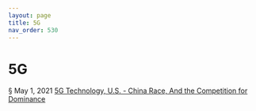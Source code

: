 ```yaml
---
layout: page
title: 5G
nav_order: 530 
---
```


# 5G
§ May 1, 2021 [5G Technology, U.S. - China Race, And the Competition for Dominance](https://archive-5.bsafes.com/docs/5/5g-technology-us-china-race-and-the-competition-for-dominan/)
